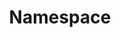 ---
codehost: https://github.com/https://github.com/namespacelabs
linkedin: https://linkedin.com/company/76501897
logohandle: namespaceso
sort: namespace
title: Namespace
twitter: https://x.com/namespacelabs
website: https://namespace.so/
---